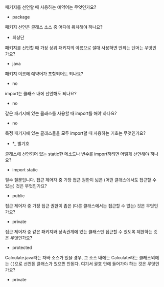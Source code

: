 패키지를 선언할 때 사용하는 예약어는 무엇인가요?
- package

패키지 선언은 클래스 소스 중 어디에 위치해야 하나요?
- 최상단

패키지를 선언할 때 가장 상위 패키지의 이름으로 절대 사용하면 안되는 단어는 무엇인가요?
- java 


패키지 이름에 예약어가 포함되어도 되나요?
- no 

import는 클래스 내에 선언해도 되나요?
- no 

같은 패키지에 있는 클래스를 사용할 때 import를 해야 하나요?
- no

특정 패키지에 있는 클래스들을 모두 import할 때 사용하는 기호는 무엇인가요?
- *_ 별기호 

클래스에 선언되어 있는 static한 메소드나 변수를 import하려면 어떻게 선언해야 하나요?
- import static

필수 질문입니다.
접근 제어자 중 가장 접근 권한이 넓은 (어떤 클래스에서도 접근할 수 있는) 것은 무엇인가요?
- public

접근 제어자 중 가장 접근 권한이 좁은 (다른 클래스에서는 접근할 수 없는) 것은 무엇인가요?
- private
 
접근 제어자 중 같은 패키지와 상속관계에 있는 클래스만 접근할 수 있도록 제한하는 것은 무엇인가요?
- protected


Calculate.java라는 자바 소스가 있을 경우, 그 소스 내에는 Calculate라는 클래스외에는 (     )으로 선언된 클래스가 있으면 안된다. 여기서 괄호 안에 들어가야 하는 것은 무엇인가요?
- private

